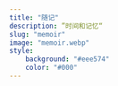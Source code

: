 ```yaml
---
title: "随记"
description: ”时间和记忆“
slug: "memoir"
image: "memoir.webp"
style:
    background: "#eee574"
    color: "#000"
---
```


